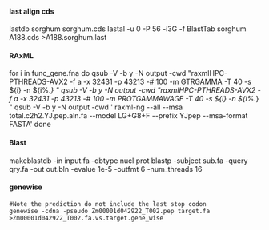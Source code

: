 
#### last align cds
lastdb sorghum sorghum.cds
lastal -u 0 -P 56 -i3G -f BlastTab sorghum A188.cds >A188.sorghum.last

#### RAxML
for i in func_gene.fna
do
    qsub -V -b y -N output -cwd "raxmlHPC-PTHREADS-AVX2 -f a -x  32431 -p 43213 -# 100 -m GTRGAMMA -T 40 -s ${i} -n ${i%.*} "
    qsub -V -b y -N output -cwd "raxmlHPC-PTHREADS-AVX2 -f a -x  32431 -p 43213 -# 100 -m PROTGAMMAWAGF -T 40 -s ${i} -n ${i%.*} "
    qsub -V -b y -N output -cwd ' raxml-ng --all --msa total.c2h2.YJ.pep.aln.fa --model LG+G8+F --prefix YJpep --msa-format FASTA'
done

#### Blast
makeblastdb -in input.fa -dbtype nucl   prot
blastp -subject sub.fa -query qry.fa -out out.bln -evalue 1e-5 -outfmt 6 -num_threads 16

#### genewise 
```
#Note the prediction do not include the last stop codon
genewise -cdna -pseudo Zm00001d042922_T002.pep target.fa >Zm00001d042922_T002.fa.vs.target.gene_wise
```

